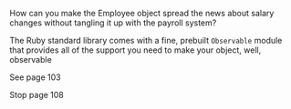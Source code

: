  How can you make the Employee object spread the news about salary changes without
tangling it up with the payroll system?

The Ruby standard library comes with a fine, prebuilt `Observable`
module that provides all of the support you need to make your object, well, observable

See page 103

Stop page 108
